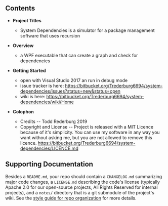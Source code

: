 

## Contents

* **Project Titles** 
  - System Dependencies is a simulator for a package management software that uses recursion

* **Overview**
  - a WPF executable that can create a graph and check for dependencies 

* **Getting Started**
    - open with Visual Studio 2017 an run in debug mode
    - issue tracker is here: https://bitbucket.org/Trederburg6694/system-dependencies/issues?status=new&status=open
    - wiki is here: https://bitbucket.org/Trederburg6694/system-dependencies/wiki/Home
    


* **Colophon**
  - Credits -- Todd Rederburg 2019
  - Copyright and License -- Project is released with a MIT Licence because of it's simplicity. You can use my software in any way you want without asking me, but you are not allowed to remove this licence.
  https://bitbucket.org/Trederburg6694/system-dependencies/LICENCE.md


## Supporting Documentation

Besides a `README.md`, your repo should contain a `CHANGELOG.md` summarizing major code changes, a `LICENSE.md` describing the code's license (typically Apache 2.0 for our open-source projects, All Rights Reserved for internal projects), and a `notes/` directory that is a git submodule of the project's wiki. See the [style guide for repo organization](https://github.com/infochimps-labs/style_guide/blob/master/style-guide-for-repo-organization.md) for more details.